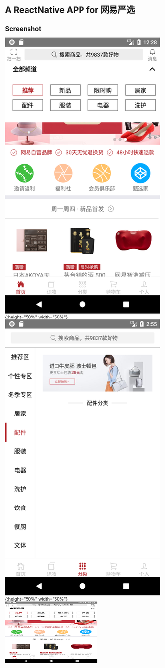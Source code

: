 # A ReactNative APP for 网易严选

## Screenshot


![index](Screenshot/2.png){:height="50%" width="50%"}
![category](Screenshot/3.png){:height="50%" width="50%"}
 <img src="./Screenshot/2.png" width = "300" height = "200" alt="图片名称" align=center />
